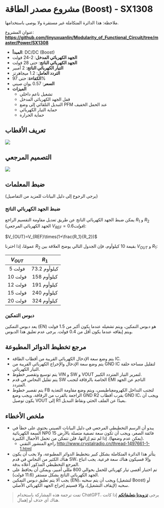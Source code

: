 # مشروع مصدر الطاقة (Boost) - SX1308

ملاحظة: هذا الدائرة المتكاملة غير مستقرة ولا يوصى باستخدامها.

عنوان المشروع: **<https://github.com/linyuxuanlin/Modularity_of_Functional_Circuit/tree/master/Power/SX1308>**

- **المبدأ**: DC/DC (Boost)
- **الجهد الكهربائي المدخل**: 2-24 فولت
- **الجهد الكهربائي الناتج**: حتى 28 فولت
- **التيار الكهربائي الناتج**: 2 أمبير
- **التردد العامل**: 1.2 ميجاهرتز
- **الكفاءة**: حتى 97%
- **السعر**: 0.57 يوان صيني
- **الميزات**
  - تشغيل ناعم داخلي
  - قفل الجهد الكهربائي المدخل
  - التبديل التلقائي إلى وضع PFM عند الحمل الخفيف
  - حماية التيار الكهربائي
  - حماية الحرارة

## تعريف الأقطاب

![](https://wiki-media-1253965369.cos.ap-guangzhou.myqcloud.com/img/20210713154103.png)

## التصميم المرجعي

![](https://wiki-media-1253965369.cos.ap-guangzhou.myqcloud.com/img/20210715141625.png)

## ضبط المعلمات

(يرجى الرجوع إلى دليل البيانات للمزيد من التفاصيل)

### ضبط الجهد الكهربائي الناتج

يمكن ضبط الجهد الكهربائي الناتج عن طريق تعديل مقاومة التقسيم الراجع $R_1$ و $R_2$ (الجهد الكهربائي المرجعي $V_{REF}=0.6 فولت$):

$V_{OUT}=V_{REF}\times(1+\frac{R_1}{R_2})$

عمومًا، إذا اخترنا $R_2$ بقيمة 10 كيلوأوم، فإن الجدول التالي يوضح العلاقة بين $V_{OUT}$ و $R_1$:

| $V_{OUT}$ |  $R_1$  |
| :-------: | :-----: |
|    5 فولت    | 73.2 كيلوأوم |
|   10 فولت    | 158 كيلوأوم  |
|   12 فولت    | 191 كيلوأوم  |
|   15 فولت    | 240 كيلوأوم  |
|   20 فولت    | 324 كيلوأوم  |

### دبوس التمكين

يعد دبوس التمكين (EN) هو دبوس التمكين، ويتم تشغيله عندما يكون أكبر من 1.5 فولت ويتم إيقافه عندما يكون أقل من 0.4 فولت. يرجى عدم تعليق هذا الدبوس.

## مرجع تخطيط الدوائر المطبوعة

- يتم وضع سعة الإدخال الكهربائي القريبة من أقطاب الطاقة IC.
- يتم وضع سعة الإدخال والإخراج الكهربائي القريبة من GND IC لتقليل مساحة حلقة التيار الكهربائي.
- يتم توسيع وتقصير خطوط VIN و SW و VOUT لتمرير التيار المتردد الكبير.
- يتم تقليل النحاس في قدم SW الخاصة بالرقاقة لتجنب EMI الناجم عن الجهد المتردد.
- يتم تقصير خطوط FB لتجنب التداخل الكهرومغناطيسي، ويتم وضع مقاومة التغذية الراجعة بالقرب من الرقاقة، ويجب وضع GND R2 بقرب أقطاب GND IC، ويجب أن يكون توصيل VOUT إلى R1 بعيدًا عن الملف الحثي ونقاط التبديل.

## ملخص الأخطاء

- يبدو أن الرسم التخطيطي المرجعي في دليل البيانات الصيني يحتوي على خطأ في السعة الكهربائية NP0 15 فائقة الصغر، ويجب أن تكون سعة تصفية متصلة بالأرض (يمكن عدم وضعها). إذا لم تتم إزالتها، فلن تتمكن من تحمل الأحمال الكبيرة.
  - راجع المنشور التقني <http://www.crystalradio.cn/thread-1497661-1-1.html>
- يتأثر هذا الدائرة المتكاملة بشكل كبير بتخطيط الدوائر المطبوعة، ولا يجب أن يكون هناك الكثير من النحاس في قدم SW، وإلا فسيكون هناك سعة فرعية. يجب اتباع المرجع التخطيطي المذكور أعلاه بدقة.
- تم اختبار أقصى تيار كهربائي للحمل بحوالي 800 مللي أمبير، ويمكن أن يحافظ على الجهد الكهربائي الناتج بشكل مستقر (11.6 فولت).
- يجب ألا يتم تعليق دبوس التمكين (EN)، ويجب أن يتم سحبه (لتشغيل Boost) أو سحبه (لإيقاف التشغيل)، وإلا فسيتم إخراج الجهد الكهربائي الأصلي.

> تمت ترجمة هذه المشاركة باستخدام ChatGPT، يرجى [**تزويدنا بتعليقاتكم**](https://github.com/linyuxuanlin/Wiki_MkDocs/issues/new) إذا كانت هناك أي حذف أو إهمال.